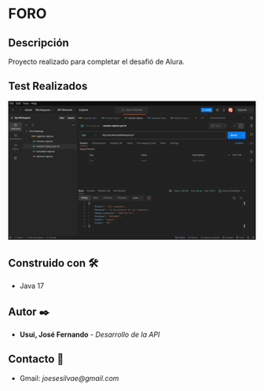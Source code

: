# FORO

## Descripción
Proyecto realizado para completar el desafió de Alura.

## Test Realizados
![test](img/test-postman.png)

## Construido con 🛠️
* Java 17

## Autor ✒️
* **Usui, José Fernando** - *Desarrollo de la API*

## Contacto 📱
* Gmail: _joesesilvae@gmail.com_